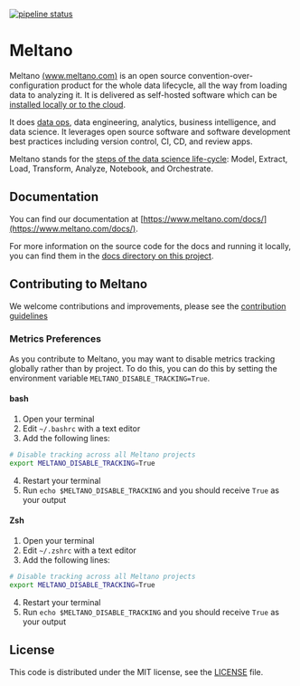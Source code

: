 [![pipeline status](https://gitlab.com/meltano/meltano/badges/master/pipeline.svg)](https://gitlab.com/meltano/meltano/commits/master)

# Meltano

Meltano [(www.meltano.com)](https://meltano.com/) is an open source convention-over-configuration product for the whole data lifecycle, all the way from loading data to analyzing it. It is delivered as self-hosted software which can be [installed locally or to the cloud](http://meltano.com/docs/installation.html).

It does [data ops](https://en.wikipedia.org/wiki/DataOps), data engineering, analytics, business intelligence, and data science. It leverages open source software and software development best practices including version control, CI, CD, and review apps.

Meltano stands for the [steps of the data science life-cycle](#data-science-lifecycle): Model, Extract, Load, Transform, Analyze, Notebook, and Orchestrate.

## Documentation

You can find our documentation at [https://www.meltano.com/docs/](https://www.meltano.com/docs/).

For more information on the source code for the docs and running it locally, you can find them in the [docs directory on this project](https://gitlab.com/meltano/meltano/tree/master/docs).

## Contributing to Meltano

We welcome contributions and improvements, please see the [contribution guidelines](https://meltano.com/docs/contributing.html)

### Metrics Preferences

As you contribute to Meltano, you may want to disable metrics tracking globally rather than by project. To do this, you can do this by setting the environment variable `MELTANO_DISABLE_TRACKING=True`.

#### bash

1. Open your terminal
2. Edit `~/.bashrc` with a text editor
3. Add the following lines:

```bash
# Disable tracking across all Meltano projects
export MELTANO_DISABLE_TRACKING=True
```

4. Restart your terminal
5. Run `echo $MELTANO_DISABLE_TRACKING` and you should receive `True` as your output

#### Zsh

1. Open your terminal
2. Edit `~/.zshrc` with a text editor
3. Add the following lines:

```bash
# Disable tracking across all Meltano projects
export MELTANO_DISABLE_TRACKING=True
```

4. Restart your terminal
5. Run `echo $MELTANO_DISABLE_TRACKING` and you should receive `True` as your output

## License

This code is distributed under the MIT license, see the [LICENSE](LICENSE) file.

[docker-compose]: https://docs.docker.com/compose/

